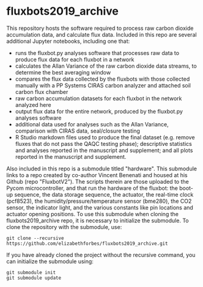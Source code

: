 # fluxbots2019_archive

This repository hosts the software required to process raw carbon dioxide accumulation data, and calculate flux data.  Included in this repo are several additional Jupyter notebooks, including one that:

-  runs the fluxbot.py analyses software that processes raw data to produce flux data for each fluxbot in a network
-  calculates the Allan Variance of the raw carbon dioxide data streams, to determine the best averaging window
-  compares the flux data collected by the fluxbots with those collected manually with a PP Systems CIRAS carbon analyzer and attached soil carbon flux chamber
-  raw carbon accumulation datasets for each fluxbot in the network analyzed here
-  output flux data for the entire network, produced by the fluxbot.py analyses software
-  additional data used for analyses such as the Allan Variance, comparison with CIRAS data, seal/closure testing
-  R Studio markdown files used to produce the final dataset (e.g. remove fluxes that do not pass the QAQC testing phase); descriptive statistics and analyses reported in the manuscript and supplement; and all plots reported in the manuscript and supplement.

Also included in this repo is a submodule titled "hardware". This submodule links to a repo created by co-author Vincent Benenati and housed at his Github (repo "FluxbotV2"). The scripts therein are those uploaded to the Pycom microcontroller, and that run the hardware of the fluxbot: the boot-up sequence, the data storage sequence, the actuator, the real-time clock (pcf8523), the humidity/pressure/temperature sensor (bme280), the CO2 sensor, the indicator light, and the various constants like pin locations and actuator opening positions. To use this submodule when cloning the fluxbots2019_archive repo, it is necessary to initialize the submodule. To clone the repository with the submodule, use:

```
git clone --recursive https://github.com/elizabethforbes/fluxbots2019_archive.git
```

If you have already cloned the project without the recursive command, you can initialize the submodule using:

```
git submodule init
git submodule update
```